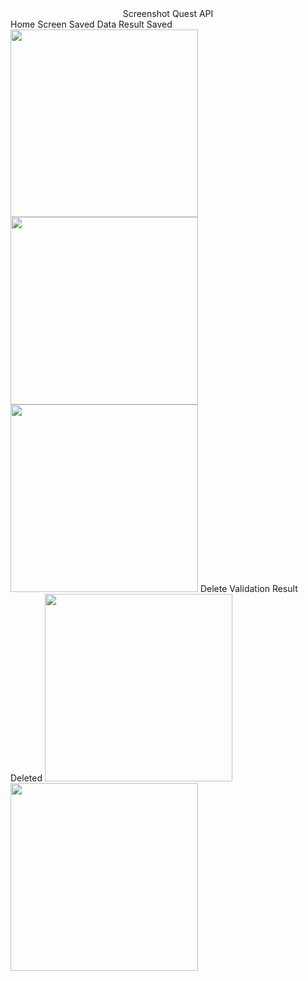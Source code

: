 <div align="center">Screenshot Quest API</div>
Home Screen	Saved Data	Result Saved
<img src="https://github.com/user-attachments/assets/13e6f1ff-e20c-40f8-93c1-c5bafa615e65" width="300">	<img src="https://github.com/user-attachments/assets/1a559307-ff5c-43e5-ae1e-068afcb675f2" width="300">	<img src="https://github.com/user-attachments/assets/8d1ecb26-1eb6-4768-8f56-20e2a28ccfc0" width="300">
Delete Validation	Result Deleted
<img src="https://github.com/user-attachments/assets/5fd6d4d4-2c72-4dcb-98ae-541efe4c3d76" width="300">	<img src="https://github.com/user-attachments/assets/1e88c367-8c44-4558-a072-6e97da04f917" width="300">
